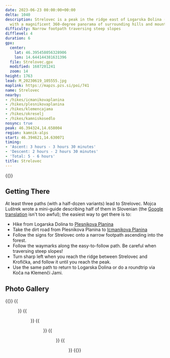 ```yaml
---
date: 2023-06-23 00:00:00+00:00
delta: 1040
description: Strelovec is a peak in the ridge east of Logarska Dolina (Logar Valley)
  with a magnificent 360-degree panorama of surrounding hills and mountains.
difficulty: Narrow footpath traversing steep slopes
difflevel: 4
duration: 6
gpx:
  center:
    lat: 46.395458056328906
    lon: 14.644144381631396
  file: Strelovec.gpx
  modified: 1687201241
  zoom: 14
height: 1763
lead: M_20230619_105555.jpg
maplink: https://mapzs.pzs.si/poi/741
name: Strelovec
nearby:
- /hikes/icmanikovaplanina
- /hikes/plesnikovaplanina
- /hikes/klemencajama
- /hikes/okreselj
- /hikes/kamniskosedlo
nosync: true
peak: 46.394324,14.658004
region: kamnik-alps
start: 46.394621,14.630071
timing:
- 'Ascent: 3 hours - 3 hours 30 minutes'
- 'Descent: 2 hours - 2 hours 30 minutes'
- 'Total: 5 - 6 hours'
title: Strelovec
---
```


{{<hike-details description="yes">}}

## Getting There

At least three paths (with a half-dozen variants) lead to Strelovec. Mojca Luštrek wrote a mini-guide describing half of them in Slovenian (the [Google translation](https://sloveniahiking-rocks.translate.goog/hikes/strelovec/?_x_tr_sl=sl&_x_tr_tl=en&_x_tr_hl=en-US) isn't too awful); the easiest way to get there is to:

-   Hike from Logarska Dolina to [Plesnikova Planina](../plesnikovaplanina/)
-   Take the dirt road from Plesnikova Planina to [Icmanikova Planina](../icmanikovaplanina/)
-   Follow the signs for Strelovec onto a narrow footpath ascending into the forest.
-   Follow the waymarks along the easy-to-follow path. Be careful when traversing steep slopes!
-   Turn sharp left when you reach the ridge between Strelovec and Krofička, and follow it until you reach the peak.
-   Use the same path to return to Logarska Dolina or do a roundtrip via Koča na Klemenči Jami.

## Photo Gallery

{{<gallery>}}
{{<figure src="M_20230619_105743.jpg">}}
{{<figure src="M_20230619_110411.jpg">}}
{{<figure src="M_20230619_110433.jpg">}}
{{<figure src="M_20230619_110656.jpg">}}
{{<figure src="M_20230619_113100.jpg">}}
{{</gallery>}}



